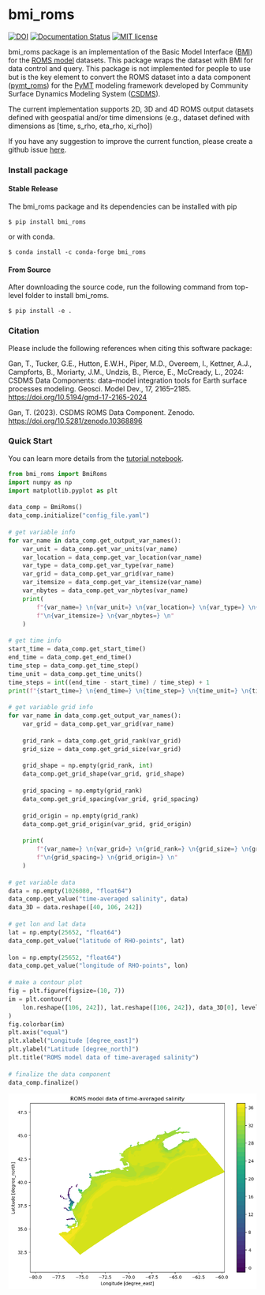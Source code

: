 # bmi_roms
[![DOI](https://zenodo.org/badge/DOI/10.5281/zenodo.10368896.svg)](https://zenodo.org/doi/10.5281/zenodo.10368896)
[![Documentation Status](https://readthedocs.org/projects/bmi_roms/badge/?version=latest)](https://bmi-roms.readthedocs.io/en/latest/?badge=latest)
[![MIT license](https://img.shields.io/badge/License-MIT-blue.svg)](https://github.com/gantian127/bmi_roms/blob/master/LICENSE.md)

bmi_roms package is an implementation of the Basic Model Interface ([BMI](https://bmi-spec.readthedocs.io/en/latest/)) for
the [ROMS model](https://www.myroms.org/) datasets. This package wraps the dataset with BMI for
data control and query. This package is not implemented for people to use but is the key element to convert the ROMS dataset into
a data component ([pymt_roms](https://pymt-roms.readthedocs.io/)) for
the [PyMT](https://pymt.readthedocs.io/en/latest/?badge=latest) modeling framework developed
by Community Surface Dynamics Modeling System ([CSDMS](https://csdms.colorado.edu/wiki/Main_Page)).

The current implementation supports 2D, 3D and 4D ROMS output datasets defined with geospatial and/or time dimensions
(e.g., dataset defined with dimensions as [time, s_rho, eta_rho, xi_rho])

If you have any suggestion to improve the current function, please create a github issue
[here](https://github.com/gantian127/bmi_roms/issues).


### Install package

#### Stable Release

The bmi_roms package and its dependencies can be installed with pip
```
$ pip install bmi_roms
```

or with conda.
```
$ conda install -c conda-forge bmi_roms
```

#### From Source

After downloading the source code, run the following command from top-level folder
to install bmi_roms.
```
$ pip install -e .
```

### Citation
Please include the following references when citing this software package:

Gan, T., Tucker, G.E., Hutton, E.W.H., Piper, M.D., Overeem, I., Kettner, A.J.,
Campforts, B., Moriarty, J.M., Undzis, B., Pierce, E., McCready, L., 2024:
CSDMS Data Components: data–model integration tools for Earth surface processes
modeling. Geosci. Model Dev., 17, 2165–2185. https://doi.org/10.5194/gmd-17-2165-2024

Gan, T. (2023). CSDMS ROMS Data Component. Zenodo. 
https://doi.org/10.5281/zenodo.10368896

### Quick Start

You can learn more details from the [tutorial notebook](https://github.com/gantian127/bmi_roms/blob/master/notebooks/bmi_roms.ipynb).

```python
from bmi_roms import BmiRoms
import numpy as np
import matplotlib.pyplot as plt

data_comp = BmiRoms()
data_comp.initialize("config_file.yaml")

# get variable info
for var_name in data_comp.get_output_var_names():
    var_unit = data_comp.get_var_units(var_name)
    var_location = data_comp.get_var_location(var_name)
    var_type = data_comp.get_var_type(var_name)
    var_grid = data_comp.get_var_grid(var_name)
    var_itemsize = data_comp.get_var_itemsize(var_name)
    var_nbytes = data_comp.get_var_nbytes(var_name)
    print(
        f"{var_name=} \n{var_unit=} \n{var_location=} \n{var_type=} \n{var_grid=}"
        f"\n{var_itemsize=} \n{var_nbytes=} \n"
    )

# get time info
start_time = data_comp.get_start_time()
end_time = data_comp.get_end_time()
time_step = data_comp.get_time_step()
time_unit = data_comp.get_time_units()
time_steps = int((end_time - start_time) / time_step) + 1
print(f"{start_time=} \n{end_time=} \n{time_step=} \n{time_unit=} \n{time_steps=} \n")

# get variable grid info
for var_name in data_comp.get_output_var_names():
    var_grid = data_comp.get_var_grid(var_name)

    grid_rank = data_comp.get_grid_rank(var_grid)
    grid_size = data_comp.get_grid_size(var_grid)

    grid_shape = np.empty(grid_rank, int)
    data_comp.get_grid_shape(var_grid, grid_shape)

    grid_spacing = np.empty(grid_rank)
    data_comp.get_grid_spacing(var_grid, grid_spacing)

    grid_origin = np.empty(grid_rank)
    data_comp.get_grid_origin(var_grid, grid_origin)

    print(
        f"{var_name=} \n{var_grid=} \n{grid_rank=} \n{grid_size=} \n{grid_shape=}"
        f"\n{grid_spacing=} \n{grid_origin=} \n"
    )

# get variable data
data = np.empty(1026080, "float64")
data_comp.get_value("time-averaged salinity", data)
data_3D = data.reshape([40, 106, 242])

# get lon and lat data
lat = np.empty(25652, "float64")
data_comp.get_value("latitude of RHO-points", lat)

lon = np.empty(25652, "float64")
data_comp.get_value("longitude of RHO-points", lon)

# make a contour plot
fig = plt.figure(figsize=(10, 7))
im = plt.contourf(
    lon.reshape([106, 242]), lat.reshape([106, 242]), data_3D[0], levels=36
)
fig.colorbar(im)
plt.axis("equal")
plt.xlabel("Longitude [degree_east]")
plt.ylabel("Latitude [degree_north]")
plt.title("ROMS model data of time-averaged salinity")

# finalize the data component
data_comp.finalize()
```

![plot](docs/source/_static/contour_plot.png)
